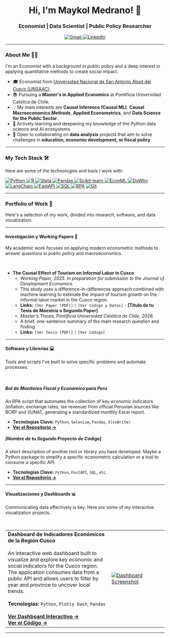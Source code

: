 <h1 align="center">Hi, I'm Maykol Medrano! 👋</h1>
<h3 align="center">Economist | Data Scientist | Public Policy Researcher</h3>

<p align="center">
  <a href="mailto:mmedrano2@uc.cl">
    <img src="https://img.shields.io/badge/Gmail-D14836?style=flat&logo=gmail&logoColor=white" alt="Gmail"/>
  </a>
  <a href="https://www.linkedin.com/in/maykolmedrano" target="_blank">
    <img src="https://img.shields.io/badge/LinkedIn-0077B5?style=flat&logo=linkedin&logoColor=white" alt="LinkedIn"/>
  </a>
</p>

---

### About Me 👨‍💻

I'm an Economist with a background in public policy and a deep interest in applying quantitative methods to create social impact.

- 🎓 Economist from [Universidad Nacional de San Antonio Abad del Cusco (UNSAAC)](https://www.unsaac.edu.pe/).
- 📚 Pursuing a **Master's in Applied Economics** at Pontificia Universidad Católica de Chile.
- 💡 My main interests are **Causal Inference (Causal ML)**, **Causal Macroeconomics Methods**, **Applied Econometrics**, and **Data Science for the Public Sector**.
- 🌱 Actively learning and deepening my knowledge of the Python data science and AI ecosystems.
- 🤝 Open to collaborating on **data analysis** projects that aim to solve challenges in **education, economic development, or fiscal policy**.

---

### My Tech Stack 🛠️

Here are some of the technologies and tools I work with:

<p align="left">
  <a href="https://www.python.org" target="_blank"> <img src="https://img.shields.io/badge/Python-3776AB?style=flat&logo=python&logoColor=white" alt="Python"/> </a>
  <a href="https://www.r-project.org" target="_blank"> <img src="https://img.shields.io/badge/R-276DC3?style=flat&logo=r&logoColor=white" alt="R"/> </a>
  <a href="https://www.stata.com" target="_blank"> <img src="https://img.shields.io/badge/Stata-1A5F91?style=flat&logo=stata&logoColor=white" alt="Stata"/> </a>
  <a href="https://pandas.pydata.org/" target="_blank"> <img src="https://img.shields.io/badge/Pandas-150458?style=flat&logo=pandas&logoColor=white" alt="Pandas"/> </a>
  <a href="https://scikit-learn.org/" target="_blank"> <img src="https://img.shields.io/badge/Scikit--Learn-F7931E?style=flat&logo=scikit-learn&logoColor=white" alt="Scikit-learn"/> </a>
  <a href="https://github.com/microsoft/econml" target="_blank"> <img src="https://img.shields.io/badge/EconML-22668D?style=flat" alt="EconML"/> </a>
  <a href="https://github.com/py-why/dowhy" target="_blank"> <img src="https://img.shields.io/badge/DoWhy-FF8C00?style=flat" alt="DoWhy"/> </a>
  <a href="https://www.langchain.com/" target="_blank"> <img src="https://img.shields.io/badge/LangChain-019934?style=flat&logo=langchain&logoColor=white" alt="LangChain"/> </a>
  <a href="https://fastapi.tiangolo.com/" target="_blank"> <img src="https://img.shields.io/badge/FastAPI-009688?style=flat&logo=fastapi&logoColor=white" alt="FastAPI"/> </a>
  <a href="https://www.postgresql.org" target="_blank"> <img src="https://img.shields.io/badge/SQL-025E8C?style=flat&logo=postgresql&logoColor=white" alt="SQL"/> </a>
  <a href="#"><img src="https://img.shields.io/badge/RPA-5A2A84?style=flat" alt="RPA"/></a>
  <a href="https://git-scm.com/" target="_blank"> <img src="https.img.shields.io/badge/Git-F05032?style=flat&logo=git&logoColor=white" alt="Git"/> </a>
</p>

---

### Portfolio of Work 🚀

Here's a selection of my work, divided into research, software, and data visualization.

---

#### Investigación y Working Papers 📄

My academic work focuses on applying modern econometric methods to answer questions in public policy and macroeconomics.

<br>

- **The Causal Effect of Tourism on Informal Labor in Cusco**
  - *Working Paper, 2025. In preparation for submission to the Journal of Development Economics.*
  - This study uses a difference-in-differences approach combined with machine learning to estimate the impact of tourism growth on the informal labor market in the Cusco region.
  - **Links:** `[Ver Paper (PDF)]` `|` `[Ver Código y Datos]` - **[Título de tu Tesis de Maestría o Segundo Paper]**
  - *Master's Thesis, Pontificia Universidad Católica de Chile, 2026.*
  - A brief, one-sentence summary of the main research question and finding.
  - **Links:** `[Ver Tesis (PDF)]` `|` `[Ver Código]`

---

#### Software y Librerías 💻

Tools and scripts I've built to solve specific problems and automate processes.

<br>

##### **Bot de Monitoreo Fiscal y Económico para Perú**
An RPA script that automates the collection of key economic indicators (inflation, exchange rates, tax revenue) from official Peruvian sources like BCRP and SUNAT, generating a standardized monthly Excel report.
- **Tecnologías Clave:** `Python`, `Selenium`, `Pandas`, `XlsxWriter`
- **[Ver el Repositorio →](https://github.com/MaykolMedrano/your-repo-link)** <br>

##### **[Nombre de tu Segundo Proyecto de Código]**
A short description of another tool or library you have developed. Maybe a Python package to simplify a specific econometric calculation or a tool to consume a specific API.
- **Tecnologías Clave:** `Python`, `FastAPI`, `SQL`, `etc.`
- **[Ver el Repositorio →](https://github.com/MaykolMedrano/your-repo-link)**

---

#### Visualizaciones y Dashboards 📊

Communicating data effectively is key. Here are some of my interactive visualization projects.

<br>

<table>
  <tr>
    <td width="65%">
      <strong>Dashboard de Indicadores Económicos de la Región Cusco</strong>
      <br><br>
      An interactive web dashboard built to visualize and explore key economic and social indicators for the Cusco region. The application consumes data from a public API and allows users to filter by year and province to uncover local trends.
      <br><br>
      <strong>Tecnologías:</strong> <code>Python</code>, <code>Plotly Dash</code>, <code>Pandas</code>
      <br><br>
      <a href="#"><strong>Ver Dashboard Interactivo →</strong></a>
      <br>
      <a href="#"><strong>Ver el Código →</strong></a>
    </td>
    <td width="35%">
      <a href="#"><img src="https://raw.githubusercontent.com/MaykolMedrano/your-repo/main/dashboard-screenshot.png" alt="Dashboard Screenshot"></a>
      </td>
  </tr>
</table>

---
